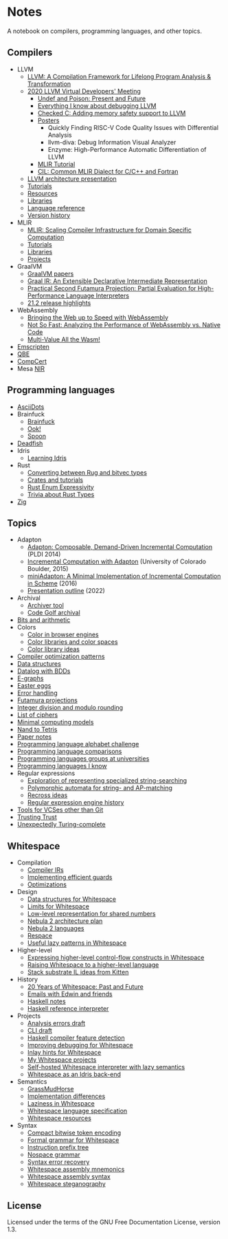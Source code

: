 # Notes

A notebook on compilers, programming languages, and other topics.

## Compilers

- LLVM
  - [LLVM: A Compilation Framework for Lifelong Program Analysis & Transformation](compilers/llvm/cgo04_lattner.md)
  - [2020 LLVM Virtual Developers' Meeting](compilers/llvm/devmtg_2020-10)
    - [Undef and Poison: Present and Future](compilers/llvm/devmtg_2020-10/undef_and_poison.md)
    - [Everything I know about debugging LLVM](compilers/llvm/devmtg_2020-10/debugging_llvm.md)
    - [Checked C: Adding memory safety support to LLVM](compilers/llvm/devmtg_2020-10/checked_c_memory_safety.md)
    - [Posters](compilers/llvm/devmtg_2020-10/posters.md)
      - Quickly Finding RISC-V Code Quality Issues with Differential Analysis
      - llvm-diva: Debug Information Visual Analyzer
      - Enzyme: High-Performance Automatic Differentiation of LLVM
    - [MLIR Tutorial](compilers/llvm/devmtg_2020-10/mlir_tutorial.md)
    - [CIL: Common MLIR Dialect for C/C++ and Fortran](compilers/llvm/devmtg_2020-10/cil_mlir_dialect.md)
  - [LLVM architecture presentation](compilers/llvm/presentation_outline.md)
  - [Tutorials](compilers/llvm/tutorials.md)
  - [Resources](compilers/llvm/resources.md)
  - [Libraries](compilers/llvm/libraries.md)
  - [Language reference](compilers/llvm/langref.md)
  - [Version history](compilers/llvm/version_history.md)
- MLIR
  - [MLIR: Scaling Compiler Infrastructure for Domain Specific Computation](compilers/mlir/cgo21_lattner.md)
  - [Tutorials](compilers/mlir/tutorials.md)
  - [Libraries](compilers/mlir/libraries.md)
  - [Projects](compilers/mlir/projects.md)
- GraalVM
  - [GraalVM papers](compilers/graalvm/papers.md)
  - [Graal IR: An Extensible Declarative Intermediate Representation](compilers/graalvm/graalvm_paper_notes.txt)
  - [Practical Second Futamura Projection: Partial Evaluation for High-Performance Language Interpreters](compilers/graalvm/futamura.md)
  - [21.2 release highlights](compilers/graalvm/release_highlights_21.2.md)
- WebAssembly
  - [Bringing the Web up to Speed with WebAssembly](compilers/webassembly/pldi17_haas.md)
  - [Not So Fast: Analyzing the Performance of WebAssembly vs. Native Code](compilers/webassembly/atc19_jangda.md)
  - [Multi-Value All the Wasm!](compilers/webassembly/multi_value.md)
- [Emscripten](compilers/emscripten.md)
- [QBE](compilers/qbe.md)
- [CompCert](compilers/compcert.md)
- Mesa [NIR](compilers/mesa_nir.md)

## Programming languages

- [AsciiDots](langs/asciidots.md)
- Brainfuck
  - [Brainfuck](langs/brainfuck/brainfuck.md)
  - [Ook!](langs/brainfuck/ook.md)
  - [Spoon](langs/brainfuck/spoon.md)
- [Deadfish](langs/deadfish.md)
- Idris
  - [Learning Idris](langs/learning_idris.md)
- Rust
  - [Converting between Rug and bitvec types](langs/rust/convert_rug_bitvec.md)
  - [Crates and tutorials](langs/rust/rust.md)
  - [Rust Enum Expressivity](langs/rust/enum_expressivity.md)
  - [Trivia about Rust Types](langs/rust/types_trivia.md)
- [Zig](langs/zig.md)

## Topics

- Adapton
  - [Adapton: Composable, Demand-Driven Incremental Computation](topics/adapton/pldi2014.md)
    (PLDI 2014)
  - [Incremental Computation with Adapton](topics/adapton/boulder2015.md)
    (University of Colorado Boulder, 2015)
  - [miniAdapton: A Minimal Implementation of Incremental Computation in Scheme](topics/adapton/miniAdapton.md)
    (2016)
  - [Presentation outline](topics/adapton/presentation_outline.md) (2022)
- Archival
  - [Archiver tool](topics/archival/archiver_tool.md)
  - [Code Golf archival](topics/archival/code_golf_archival.md)
- [Bits and arithmetic](topics/bits_and_arithmetic.md)
- Colors
  - [Color in browser engines](topics/colors/browser_color.md)
  - [Color libraries and color spaces](topics/colors/color_libraries.md)
  - [Color library ideas](topics/colors/browser_color.md)
- [Compiler optimization patterns](topics/compiler_optimizations.md)
- [Data structures](topics/data_structures.md)
- [Datalog with BDDs](topics/bdd_datalog.md)
- [E-graphs](topics/e-graphs.md)
- [Easter eggs](topics/easter_eggs.md)
- [Error handling](topics/errors.md)
- [Futamura projections](topics/futamura.md)
- [Integer division and modulo rounding](topics/div_mod_rounding.md)
- [List of ciphers](topics/ciphers.md)
- [Minimal computing models](topics/minimal_computing_models.md)
- [Nand to Tetris](topics/nand2tetris/README.md)
- [Paper notes](topics/papers.md)
- [Programming language alphabet challenge](topics/language_alphabet.md)
- [Programming language comparisons](topics/pl_comparisons.md)
- [Programming languages groups at universities](topics/universities.md)
- [Programming languages I know](topics/languages_i_know.md)
- Regular expressions
  - [Exploration of representing specialized string-searching](topics/regexp/algorithms.md)
  - [Polymorphic automata for string- and AP-matching](topics/regexp/polymorphic_automata.md)
  - [Recross ideas](topics/regexp/recross_ideas.md)
  - [Regular expression engine history](topics/regexp/history.md)
- [Tools for VCSes other than Git](topics/vcs.md)
- [Trusting Trust](topics/trusting_trust.md)
- [Unexpectedly Turing-complete](topics/unexpected_turing.md)

## Whitespace

- Compilation
  - [Compiler IRs](wspace/compile/ir.md)
  - [Implementing efficient guards](wspace/compile/guards.md)
  - [Optimizations](wspace/compile/optimizations.md)
- Design
  - [Data structures for Whitespace](wspace/design/data_structures.md)
  - [Limits for Whitespace](wspace/design/limits.md)
  - [Low-level representation for shared numbers](wspace/design/shared_numbers.md)
  - [Nebula 2 architecture plan](wspace/design/nebula2_architecture.md)
  - [Nebula 2 languages](wspace/design/nebula2_languages.md)
  - [Respace](wspace/design/respace.md)
  - [Useful lazy patterns in Whitespace](wspace/design/useful_laziness.md)
- Higher-level
  - [Expressing higher-level control-flow constructs in Whitespace](wspace/higher/higher_level_control.md)
  - [Raising Whitespace to a higher-level language](wspace/higher/raising.md)
  - [Stack substrate IL ideas from Kitten](wspace/higher/substrate_il_ideas.md)
- History
  - [20 Years of Whitespace: Past and Future](wspace/history/20th.md)
  - [Emails with Edwin and friends](wspace/history/emails.md)
  - [Haskell notes](wspace/history/haskell.md)
  - [Haskell reference interpreter](wspace/history/haskell_reference.md)
- Projects
  - [Analysis errors draft](wspace/projects/errors_draft.md)
  - [CLI draft](wspace/projects/cli_draft.txt)
  - [Haskell compiler feature detection](wspace/projects/feature_detect.md)
  - [Improving debugging for Whitespace](wspace/projects/debugging.md)
  - [Inlay hints for Whitespace](wspace/projects/inlay_hints/README.md)
  - [My Whitespace projects](wspace/projects/projects.md)
  - [Self-hosted Whitespace interpreter with lazy semantics](wspace/projects/lazy_interpreter.md)
  - [Whitespace as an Idris back-end](wspace/projects/idris_backend.md)
- Semantics
  - [GrassMudHorse](wspace/semantics/grassmudhorse.md)
  - [Implementation differences](wspace/semantics/differences.md)
  - [Laziness in Whitespace](wspace/semantics/laziness.md)
  - [Whitespace language specification](wspace/semantics/whitespace_spec.md)
  - [Whitespace resources](wspace/semantics/resources.md)
- Syntax
  - [Compact bitwise token encoding](wspace/syntax/bit_pack.md)
  - [Formal grammar for Whitespace](wspace/syntax/formal_grammar.md)
  - [Instruction prefix tree](wspace/syntax/instruction_prefix_tree.svg)
  - [Nospace grammar](wspace/syntax/nospace_grammar.bnf)
  - [Syntax error recovery](wspace/syntax/syntax_recovery.md)
  - [Whitespace assembly mnemonics](wspace/syntax/mnemonics.md)
  - [Whitespace assembly syntax](wspace/syntax/wsa_draft.md)
  - [Whitespace steganography](wspace/syntax/steganography.md)

## License

Licensed under the terms of the GNU Free Documentation License, version 1.3.
